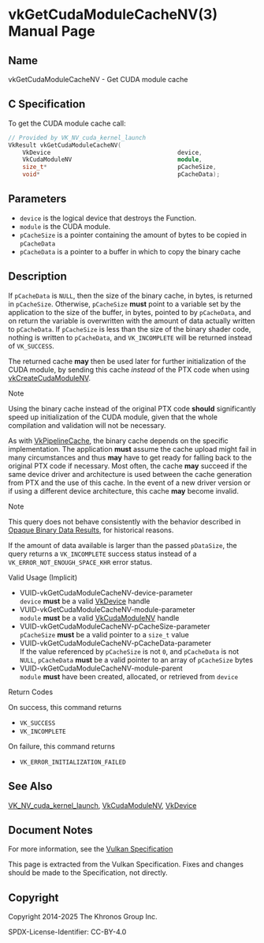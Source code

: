 # vkGetCudaModuleCacheNV(3) Manual Page

## Name

vkGetCudaModuleCacheNV - Get CUDA module cache



## [](#_c_specification)C Specification

To get the CUDA module cache call:

```c++
// Provided by VK_NV_cuda_kernel_launch
VkResult vkGetCudaModuleCacheNV(
    VkDevice                                    device,
    VkCudaModuleNV                              module,
    size_t*                                     pCacheSize,
    void*                                       pCacheData);
```

## [](#_parameters)Parameters

- `device` is the logical device that destroys the Function.
- `module` is the CUDA module.
- `pCacheSize` is a pointer containing the amount of bytes to be copied in `pCacheData`
- `pCacheData` is a pointer to a buffer in which to copy the binary cache

## [](#_description)Description

If `pCacheData` is `NULL`, then the size of the binary cache, in bytes, is returned in `pCacheSize`. Otherwise, `pCacheSize` **must** point to a variable set by the application to the size of the buffer, in bytes, pointed to by `pCacheData`, and on return the variable is overwritten with the amount of data actually written to `pCacheData`. If `pCacheSize` is less than the size of the binary shader code, nothing is written to `pCacheData`, and `VK_INCOMPLETE` will be returned instead of `VK_SUCCESS`.

The returned cache **may** then be used later for further initialization of the CUDA module, by sending this cache *instead* of the PTX code when using [vkCreateCudaModuleNV](https://registry.khronos.org/vulkan/specs/latest/man/html/vkCreateCudaModuleNV.html).

Note

Using the binary cache instead of the original PTX code **should** significantly speed up initialization of the CUDA module, given that the whole compilation and validation will not be necessary.

As with [VkPipelineCache](https://registry.khronos.org/vulkan/specs/latest/man/html/VkPipelineCache.html), the binary cache depends on the specific implementation. The application **must** assume the cache upload might fail in many circumstances and thus **may** have to get ready for falling back to the original PTX code if necessary. Most often, the cache **may** succeed if the same device driver and architecture is used between the cache generation from PTX and the use of this cache. In the event of a new driver version or if using a different device architecture, this cache **may** become invalid.

Note

This query does not behave consistently with the behavior described in [Opaque Binary Data Results](https://registry.khronos.org/vulkan/specs/latest/html/vkspec.html#fundamentals-binaryresults), for historical reasons.

If the amount of data available is larger than the passed `pDataSize`, the query returns a `VK_INCOMPLETE` success status instead of a `VK_ERROR_NOT_ENOUGH_SPACE_KHR` error status.

Valid Usage (Implicit)

- [](#VUID-vkGetCudaModuleCacheNV-device-parameter)VUID-vkGetCudaModuleCacheNV-device-parameter  
  `device` **must** be a valid [VkDevice](https://registry.khronos.org/vulkan/specs/latest/man/html/VkDevice.html) handle
- [](#VUID-vkGetCudaModuleCacheNV-module-parameter)VUID-vkGetCudaModuleCacheNV-module-parameter  
  `module` **must** be a valid [VkCudaModuleNV](https://registry.khronos.org/vulkan/specs/latest/man/html/VkCudaModuleNV.html) handle
- [](#VUID-vkGetCudaModuleCacheNV-pCacheSize-parameter)VUID-vkGetCudaModuleCacheNV-pCacheSize-parameter  
  `pCacheSize` **must** be a valid pointer to a `size_t` value
- [](#VUID-vkGetCudaModuleCacheNV-pCacheData-parameter)VUID-vkGetCudaModuleCacheNV-pCacheData-parameter  
  If the value referenced by `pCacheSize` is not `0`, and `pCacheData` is not `NULL`, `pCacheData` **must** be a valid pointer to an array of `pCacheSize` bytes
- [](#VUID-vkGetCudaModuleCacheNV-module-parent)VUID-vkGetCudaModuleCacheNV-module-parent  
  `module` **must** have been created, allocated, or retrieved from `device`

Return Codes

On success, this command returns

- `VK_SUCCESS`
- `VK_INCOMPLETE`

On failure, this command returns

- `VK_ERROR_INITIALIZATION_FAILED`

## [](#_see_also)See Also

[VK\_NV\_cuda\_kernel\_launch](https://registry.khronos.org/vulkan/specs/latest/man/html/VK_NV_cuda_kernel_launch.html), [VkCudaModuleNV](https://registry.khronos.org/vulkan/specs/latest/man/html/VkCudaModuleNV.html), [VkDevice](https://registry.khronos.org/vulkan/specs/latest/man/html/VkDevice.html)

## [](#_document_notes)Document Notes

For more information, see the [Vulkan Specification](https://registry.khronos.org/vulkan/specs/latest/html/vkspec.html#vkGetCudaModuleCacheNV)

This page is extracted from the Vulkan Specification. Fixes and changes should be made to the Specification, not directly.

## [](#_copyright)Copyright

Copyright 2014-2025 The Khronos Group Inc.

SPDX-License-Identifier: CC-BY-4.0